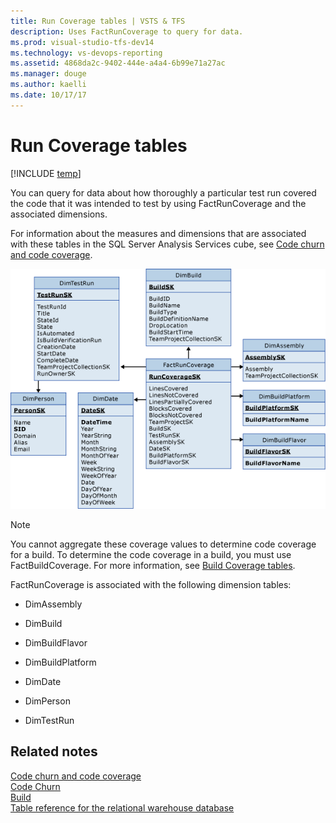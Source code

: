 ```yaml
---
title: Run Coverage tables | VSTS & TFS
description: Uses FactRunCoverage to query for data.
ms.prod: visual-studio-tfs-dev14
ms.technology: vs-devops-reporting
ms.assetid: 4868da2c-9402-444e-a4a4-6b99e71a27ac
ms.manager: douge
ms.author: kaelli
ms.date: 10/17/17
---
```



# Run Coverage tables
[!INCLUDE [temp](../_shared/tfs-header-17-15.md)]

You can query for data about how thoroughly a particular test run covered the code that it was intended to test by using FactRunCoverage and the associated dimensions.  
  
 For information about the measures and dimensions that are associated with these tables in the SQL Server Analysis Services cube, see [Code churn and code coverage](perspective-code-analyze-report-code-churn-coverage.md).  
  
 ![Fact Table for Run Coverage](_img/teamproj_factruncoverage.png "TeamProj_FactRunCoverage")  
  
> [!NOTE]
>  You cannot aggregate these coverage values to determine code coverage for a build. To determine the code coverage in a build, you must use FactBuildCoverage. For more information, see [Build Coverage tables](table-reference-build-coverage.md).  
  
 FactRunCoverage is associated with the following dimension tables:  
  
-   DimAssembly  
  
-   DimBuild  
  
-   DimBuildFlavor  
  
-   DimBuildPlatform  
  
-   DimDate  
  
-   DimPerson  
  
-   DimTestRun  
  
## Related notes
 [Code churn and code coverage](perspective-code-analyze-report-code-churn-coverage.md)   
 [Code Churn](../excel/code-coverage-excel-report.md)  
 [Build](https://docs.microsoft.com/en-us/visualstudio/ide/walkthrough-building-an-application)   
 [Table reference for the relational warehouse database](table-reference-relational-warehouse-database.md)